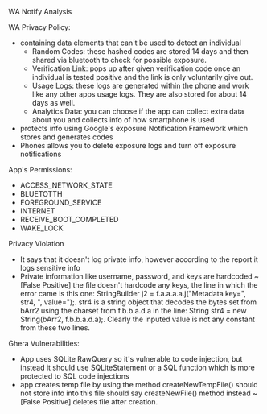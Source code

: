WA Notify Analysis

WA Privacy Policy:
- containing data elements that can't be used to detect an individual
	- Random Codes: these hashed codes are stored 14 days and then 
	  shared via bluetooth to check for possible exposure.
	- Verification Link: pops up after given verification code once 
	  an individual is tested positive and the link is only voluntarily
	  give out.
	- Usage Logs: these logs are generated within the phone and work like
	  any other apps usage logs. They are also stored for about
	  14 days as well.
	- Analytics Data: you can choose if the app can collect extra data 
	  about you and collects info of how smartphone is used
- protects info using Google's exposure Notification Framework which stores and
generates codes
- Phones allows you to delete exposure logs and turn off exposure notifications

App's Permissions:
- ACCESS_NETWORK_STATE
- BLUETOTTH
- FOREGROUND_SERVICE
- INTERNET
- RECEIVE_BOOT_COMPLETED
- WAKE_LOCK

Privacy Violation
- It says that it doesn't log private info, however according to the report
it logs sensitive info 
- Private information like username, password, and keys are hardcoded ~ [False Positive] the file doesn't hardcode any keys, the line in which the error came is this one: StringBuilder j2 = f.a.a.a.a.j("Metadata key=", str4, ", value=");. str4 is a string object that decodes the bytes set from bArr2 using the charset from f.b.b.a.d.a in the line: String str4 = new String(bArr2, f.b.b.a.d.a);. Clearly the inputed value is not any constant from these two lines.  

Ghera Vulnerabilities:
- App uses SQLite RawQuery so it's vulnerable to code injection, but instead it 
should use SQLiteStatement or a SQL function which is more protected to SQL code
injections
- app creates temp file by using the method createNewTempFile() should not store info
into this file should say createNewFile() method instead ~ [False Positive] deletes file after creation.
